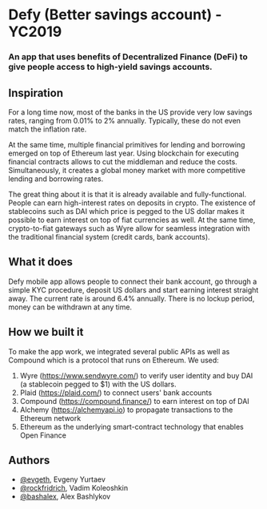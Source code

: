 # Defy (Better savings account) - YC2019
### An app that uses benefits of Decentralized Finance (DeFi) to give people access to high-yield savings accounts.

## Inspiration

For a long time now, most of the banks in the US provide very low savings rates, ranging from 0.01% to 2% annually. Typically, these do not even match the inflation rate. 

At the same time, multiple financial primitives for lending and borrowing emerged on top of Ethereum last year. Using blockchain for executing financial contracts allows to cut the middleman and reduce the costs. Simultaneously, it creates a global money market with more competitive lending and borrowing rates. 

The great thing about it is that it is already available and fully-functional. People can earn high-interest rates on deposits in crypto. The existence of stablecoins such as DAI which price is pegged to the US dollar makes it possible to earn interest on top of fiat currencies as well. At the same time, crypto-to-fiat gateways such as Wyre allow for seamless integration with the traditional financial system (credit cards, bank accounts). 

## What it does

Defy mobile app allows people to connect their bank account, go through a simple KYC procedure, deposit US dollars and start earning interest straight away. The current rate is around 6.4% annually. There is no lockup period, money can be withdrawn at any time.

## How we built it

To make the app work, we integrated several public APIs as well as Compound which is a protocol that runs on Ethereum. We used:

1. Wyre (https://www.sendwyre.com/) to verify user identity and buy DAI (a stablecoin pegged to $1) with the US dollars.
2. Plaid (https://plaid.com/) to connect users' bank accounts
3. Compound (https://compound.finance/) to earn interest on top of DAI
4. Alchemy (https://alchemyapi.io) to propagate transactions to the Ethereum network
5. Ethereum as the underlying smart-contract technology that enables Open Finance 

## Authors
 - [@evgeth](https://github.com/evgeth), Evgeny Yurtaev 
 - [@rockfridrich](https://github.com/rockfridrich), Vadim Koleoshkin
 - [@bashalex](https://github.com/bashalex), Alex Bashlykov
